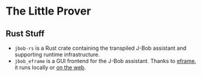 The Little Prover
=================

Rust Stuff
----------

- `jbob-rs` is a Rust crate containing the transpiled J-Bob assistant and supporting runtime infrastructure.
- `jbob_eframe` is a GUI frontend for the J-Bob assistant. 
  Thanks to [eframe](https://github.com/emilk/egui/tree/master/eframe), 
  it runs locally or [on the web](https://mbillingr.github.io/the-little-prover/).
